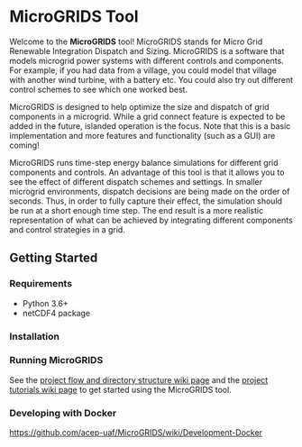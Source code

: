 # MicroGRIDS Tool 

Welcome to the **MicroGRIDS** tool! MicroGRIDS stands for Micro Grid Renewable Integration Dispatch and Sizing. MicroGRIDS is a software that models microgrid power systems with different controls and components. For example, if you had data from a village, you could model that village with another wind turbine, with a battery etc. You could also try out different control schemes to see which one worked best.

MicroGRIDS is designed to help optimize the size and dispatch of grid components in a microgrid. While a grid connect feature is expected to be added in the future, islanded operation is the focus. Note that this is a basic implementation and more features and functionality (such as a GUI) are coming!

MicroGRIDS runs time-step energy balance simulations for different grid components and controls. An advantage of this tool is that it allows you to see the effect of different dispatch schemes and settings. In smaller microgrid environments, dispatch decisions are being made on the order of seconds. Thus, in order to fully capture their effect, the simulation should be run at a short enough time step. The end result is a more realistic representation of what can be achieved by integrating different components and control strategies in a grid.

## Getting Started
### Requirements
* Python 3.6+
* netCDF4 package

### Installation

### Running MicroGRIDS
See the [project flow and directory structure wiki page](https://github.com/acep-uaf/MicroGRIDS/wiki/Project-flow-and-directory-structure) and the [project tutorials wiki page](https://github.com/acep-uaf/MicroGRIDS/wiki/Project-tutorials) to get started using the MicroGRIDS tool. 

### Developing with Docker

https://github.com/acep-uaf/MicroGRIDS/wiki/Development-Docker
